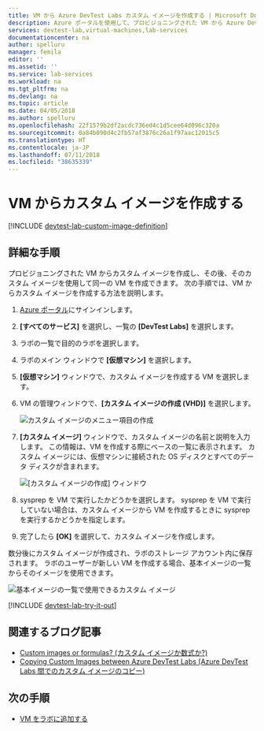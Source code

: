 ```yaml
---
title: VM から Azure DevTest Labs カスタム イメージを作成する | Microsoft Docs
description: Azure ポータルを使用して、プロビジョニングされた VM から Azure DevTest Labs にカスタム イメージを作成する方法について説明します
services: devtest-lab,virtual-machines,lab-services
documentationcenter: na
author: spelluru
manager: femila
editor: ''
ms.assetid: ''
ms.service: lab-services
ms.workload: na
ms.tgt_pltfrm: na
ms.devlang: na
ms.topic: article
ms.date: 04/05/2018
ms.author: spelluru
ms.openlocfilehash: 22f1579b2df2acdc736ed4c1d5cee64d096c320a
ms.sourcegitcommit: 0a84b090d4c2fb57af3876c26a1f97aac12015c5
ms.translationtype: HT
ms.contentlocale: ja-JP
ms.lasthandoff: 07/11/2018
ms.locfileid: "38635339"
---
```

# <a name="create-a-custom-image-from-a-vm"></a>VM からカスタム イメージを作成する

[!INCLUDE [devtest-lab-custom-image-definition](../../includes/devtest-lab-custom-image-definition.md)]

## <a name="step-by-step-instructions"></a>詳細な手順

プロビジョニングされた VM からカスタム イメージを作成し、その後、そのカスタム イメージを使用して同一の VM を作成できます。 次の手順では、VM からカスタム イメージを作成する方法を説明します。

1. [Azure ポータル](http://go.microsoft.com/fwlink/p/?LinkID=525040)にサインインします。

1. **[すべてのサービス]** を選択し、一覧の **[DevTest Labs]** を選択します。

1. ラボの一覧で目的のラボを選択します。  

1. ラボのメイン ウィンドウで **[仮想マシン]** を選択します。
 
1. **[仮想マシン]** ウィンドウで、カスタム イメージを作成する VM を選択します。

1. VM の管理ウィンドウで、**[カスタム イメージの作成 (VHD)]** を選択します。

    ![カスタム イメージのメニュー項目の作成](./media/devtest-lab-create-template/create-custom-image.png)

1. **[カスタム イメージ]** ウィンドウで、カスタム イメージの名前と説明を入力します。 この情報は、VM を作成する際にベースの一覧に表示されます。 カスタム イメージには、仮想マシンに接続された OS ディスクとすべてのデータ ディスクが含まれます。

    ![[カスタム イメージの作成] ウィンドウ](./media/devtest-lab-create-template/create-custom-image-blade.png)

1. sysprep を VM で実行したかどうかを選択します。 sysprep を VM で実行していない場合は、カスタム イメージから VM を作成するときに sysprep を実行するかどうかを指定します。

1. 完了したら **[OK]** を選択して、カスタム イメージを作成します。

数分後にカスタム イメージが作成され、ラボのストレージ アカウント内に保存されます。 ラボのユーザーが新しい VM を作成する場合、基本イメージの一覧からそのイメージを使用できます。

![基本イメージの一覧で使用できるカスタム イメージ](./media/devtest-lab-create-template/custom-image-available-as-base.png)


[!INCLUDE [devtest-lab-try-it-out](../../includes/devtest-lab-try-it-out.md)]

## <a name="related-blog-posts"></a>関連するブログ記事

- [Custom images or formulas? (カスタム イメージか数式か?)](https://blogs.msdn.microsoft.com/devtestlab/2016/04/06/custom-images-or-formulas/)
- [Copying Custom Images between Azure DevTest Labs (Azure DevTest Labs 間でのカスタム イメージのコピー)](http://www.visualstudiogeeks.com/blog/DevOps/How-To-Move-CustomImages-VHD-Between-AzureDevTestLabs#copying-custom-images-between-azure-devtest-labs)

## <a name="next-steps"></a>次の手順

- [VM をラボに追加する](devtest-lab-add-vm.md)
